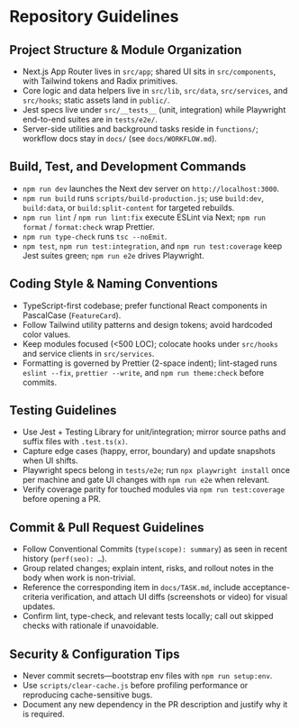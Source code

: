 # Repository Guidelines

## Project Structure & Module Organization

- Next.js App Router lives in `src/app`; shared UI sits in `src/components`, with Tailwind tokens and Radix primitives.
- Core logic and data helpers live in `src/lib`, `src/data`, `src/services`, and `src/hooks`; static assets land in `public/`.
- Jest specs live under `src/__tests__` (unit, integration) while Playwright end-to-end suites are in `tests/e2e/`.
- Server-side utilities and background tasks reside in `functions/`; workflow docs stay in `docs/` (see `docs/WORKFLOW.md`).

## Build, Test, and Development Commands

- `npm run dev` launches the Next dev server on `http://localhost:3000`.
- `npm run build` runs `scripts/build-production.js`; use `build:dev`, `build:data`, or `build:split-content` for targeted rebuilds.
- `npm run lint` / `npm run lint:fix` execute ESLint via Next; `npm run format` / `format:check` wrap Prettier.
- `npm run type-check` runs `tsc --noEmit`.
- `npm test`, `npm run test:integration`, and `npm run test:coverage` keep Jest suites green; `npm run e2e` drives Playwright.

## Coding Style & Naming Conventions

- TypeScript-first codebase; prefer functional React components in PascalCase (`FeatureCard`).
- Follow Tailwind utility patterns and design tokens; avoid hardcoded color values.
- Keep modules focused (<500 LOC); colocate hooks under `src/hooks` and service clients in `src/services`.
- Formatting is governed by Prettier (2-space indent); lint-staged runs `eslint --fix`, `prettier --write`, and `npm run theme:check` before commits.

## Testing Guidelines

- Use Jest + Testing Library for unit/integration; mirror source paths and suffix files with `.test.ts(x)`.
- Capture edge cases (happy, error, boundary) and update snapshots when UI shifts.
- Playwright specs belong in `tests/e2e`; run `npx playwright install` once per machine and gate UI changes with `npm run e2e` when relevant.
- Verify coverage parity for touched modules via `npm run test:coverage` before opening a PR.

## Commit & Pull Request Guidelines

- Follow Conventional Commits (`type(scope): summary`) as seen in recent history (`perf(seo): …`).
- Group related changes; explain intent, risks, and rollout notes in the body when work is non-trivial.
- Reference the corresponding item in `docs/TASK.md`, include acceptance-criteria verification, and attach UI diffs (screenshots or video) for visual updates.
- Confirm lint, type-check, and relevant tests locally; call out skipped checks with rationale if unavoidable.

## Security & Configuration Tips

- Never commit secrets—bootstrap env files with `npm run setup:env`.
- Use `scripts/clear-cache.js` before profiling performance or reproducing cache-sensitive bugs.
- Document any new dependency in the PR description and justify why it is required.
